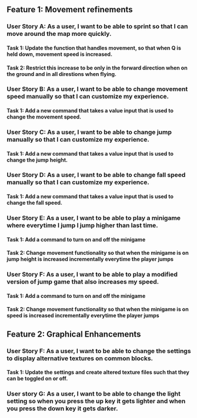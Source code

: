 ## Feature 1: Movement refinements
### User Story A: As a user, I want to be able to sprint so that I can move around the map more quickly. 
#### Task 1: Update the function that handles movement, so that when Q is held down, movement speed is increased.
#### Task 2: Restrict this increase to be only in the forward direction when on the ground and in all direstions when flying.
### User Story B: As a user, I want to be able to change movement speed manually so that I can customize my experience.
#### Task 1: Add a new command that takes a value input that is used to change the movement speed.
### User Story C: As a user, I want to be able to change jump manually so that I can customize my experience.
#### Task 1: Add a new command that takes a value input that is used to change the jump height.
### User Story D: As a user, I want to be able to change fall speed manually so that I can customize my experience.
#### Task 1: Add a new command that takes a value input that is used to change the fall speed.
### User Story E: As a user, I want to be able to play a minigame where everytime I jump I jump higher than last time.
#### Task 1: Add a command to turn on and off the minigame
#### Task 2: Change movement functionality so that when the minigame is on jump height is increased incrementally everytime the player jumps
### User Story F: As a user, I want to be able to play a modified version of jump game that also increases my speed.
#### Task 1: Add a command to turn on and off the minigame
#### Task 2: Change movement functionality so that when the minigame is on speed is increased incrementally everytime the player jumps
## Feature 2: Graphical Enhancements
### User Story F: As a user, I want to be able to change the settings to display alternative textures on common blocks. 
#### Task 1: Update the settings and create altered texture files such that they can be toggled on or off.
### User story G: As a user, I want to be able to change the light setting so when you press the up key it gets lighter and when you press the down key it gets darker.
